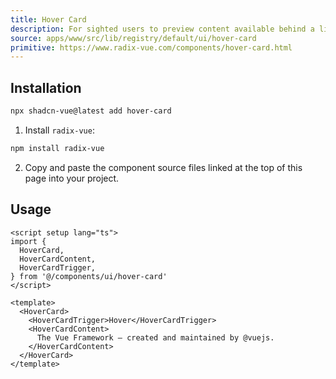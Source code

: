 ```yaml
---
title: Hover Card
description: For sighted users to preview content available behind a link.
source: apps/www/src/lib/registry/default/ui/hover-card 
primitive: https://www.radix-vue.com/components/hover-card.html
---
```



<ComponentPreview name="HoverCardDemo" /> 


## Installation

```bash
npx shadcn-vue@latest add hover-card
```

<ManualInstall>

1. Install `radix-vue`:

```bash
npm install radix-vue
```

2. Copy and paste the component source files linked at the top of this page into your project.
</ManualInstall>

## Usage

```vue
<script setup lang="ts">
import {
  HoverCard,
  HoverCardContent,
  HoverCardTrigger,
} from '@/components/ui/hover-card'
</script>

<template>
  <HoverCard>
    <HoverCardTrigger>Hover</HoverCardTrigger>
    <HoverCardContent>
      The Vue Framework – created and maintained by @vuejs.
    </HoverCardContent>
  </HoverCard>
</template>
```
